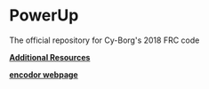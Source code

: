 # PowerUp
The official repository for Cy-Borg's 2018 FRC code

**[Additional Resources](https://github.com/jkmacy/2018-FRC-resources)**

**[encodor webpage](https://www.digikey.com/product-detail/en/greyhill-inc/63R256/GH3070-ND/304479)**

